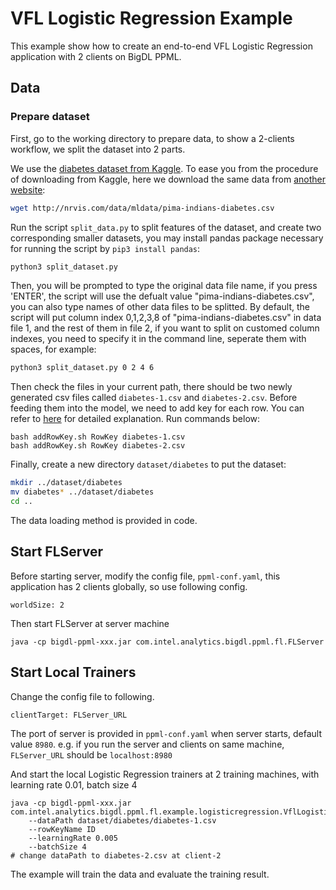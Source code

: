 # VFL Logistic Regression Example

This example show how to create an end-to-end VFL Logistic Regression application with 2 clients on BigDL PPML.

## Data
### Prepare dataset

First, go to the working directory to prepare data, to show a 2-clients workflow, we split the dataset into 2 parts.

We use the [diabetes dataset from Kaggle](https://www.kaggle.com/uciml/pima-indians-diabetes-database). To ease you from the procedure of downloading from Kaggle, here we download the same data from [another website](http://networkrepository.com/pima-indians-diabetes.php):
```bash
wget http://nrvis.com/data/mldata/pima-indians-diabetes.csv 
```

Run the script ```split_data.py``` to split features of the dataset, and create two corresponding smaller datasets, you may install pandas package necessary for running the script by ```pip3 install pandas```:
```bash
python3 split_dataset.py 
```
Then, you will be prompted to type the original data file name, if you press 'ENTER', the script will use the defualt value "pima-indians-diabetes.csv", you can also type names of other data files to be splitted.
By default, the script will put column index 0,1,2,3,8 of "pima-indians-diabetes.csv" in data file 1, and the rest of them in file 2, if you want to split on customed column indexes, you need to specify it in the command line, seperate them with spaces, for example:
```bash
python3 split_dataset.py 0 2 4 6
```

Then check the files in your current path, there should be two newly generated csv files called ```diabetes-1.csv``` and ```diabetes-2.csv```. Before feeding them into the model, we need to add key for each row. You can refer to [here](#binaddrowkeysh) for detailed explanation. Run commands below:
```
bash addRowKey.sh RowKey diabetes-1.csv
bash addRowKey.sh RowKey diabetes-2.csv
```
Finally, create a new directory `dataset/diabetes` to put the dataset:
```bash
mkdir ../dataset/diabetes
mv diabetes* ../dataset/diabetes
cd ..
```
The data loading method is provided in code.

## Start FLServer
Before starting server, modify the config file, `ppml-conf.yaml`, this application has 2 clients globally, so use following config.
```
worldSize: 2
```
Then start FLServer at server machine
```
java -cp bigdl-ppml-xxx.jar com.intel.analytics.bigdl.ppml.fl.FLServer
```

## Start Local Trainers
Change the config file to following. 
```
clientTarget: FLServer_URL
```
The port of server is provided in `ppml-conf.yaml` when server starts, default value `8980`. e.g. if you run the server and clients on same machine, `FLServer_URL` should be `localhost:8980`

And start the local Logistic Regression trainers at 2 training machines, with learning rate 0.01, batch size 4
```
java -cp bigdl-ppml-xxx.jar com.intel.analytics.bigdl.ppml.fl.example.logisticregression.VflLogisticRegression 
    --dataPath dataset/diabetes/diabetes-1.csv 
    --rowKeyName ID
    --learningRate 0.005
    --batchSize 4    
# change dataPath to diabetes-2.csv at client-2
```

The example will train the data and evaluate the training result.